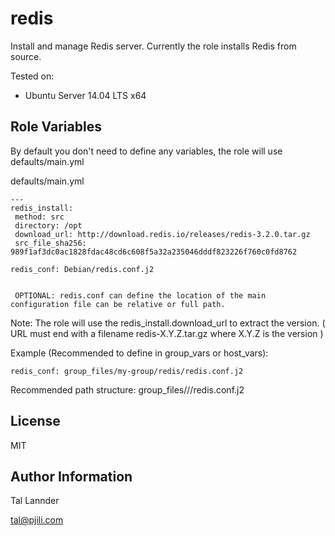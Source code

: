 redis
=====

Install and manage Redis server. Currently the role installs Redis from source.

Tested on:
 - Ubuntu Server 14.04 LTS x64


Role Variables
--------------

By default you don't need to define any variables, the role will use defaults/main.yml


defaults/main.yml

```
---
redis_install:
 method: src
 directory: /opt
 download_url: http://download.redis.io/releases/redis-3.2.0.tar.gz
 src_file_sha256: 989f1af3dc0ac1828fdac48cd6c608f5a32a235046dddf823226f760c0fd8762

redis_conf: Debian/redis.conf.j2


 OPTIONAL: redis.conf can define the location of the main configuration file can be relative or full path.
```

Note: The role will use the redis_install.download_url to extract the version.
      ( URL must end with a filename redis-X.Y.Z.tar.gz where X.Y.Z is the version )


Example (Recommended to define in group_vars or host_vars):

```
redis_conf: group_files/my-group/redis/redis.conf.j2
```

Recommended path structure: group_files/<group>/<role>/redis.conf.j2


License
-------

MIT


Author Information
------------------

Tal Lannder

tal@pjili.com
